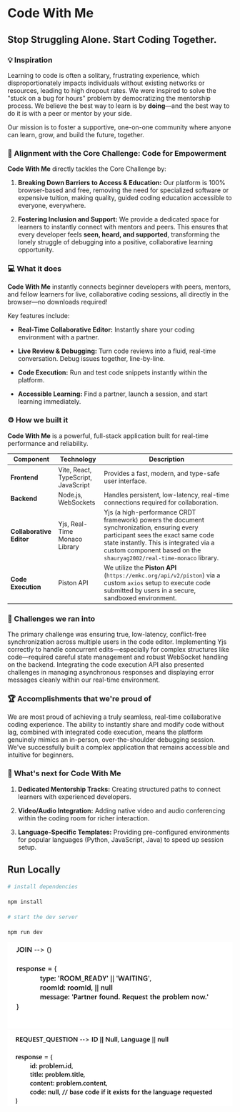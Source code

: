 # Code With Me

## Stop Struggling Alone. Start Coding Together.

### 💡 Inspiration

Learning to code is often a solitary, frustrating experience, which disproportionately impacts individuals without existing networks or resources, leading to high dropout rates. We were inspired to solve the "stuck on a bug for hours" problem by democratizing the mentorship process. We believe the best way to learn is by **doing**—and the best way to do it is with a peer or mentor by your side.

Our mission is to foster a supportive, one-on-one community where anyone can learn, grow, and build the future, together.

### 🚀 Alignment with the Core Challenge: Code for Empowerment

**Code With Me** directly tackles the Core Challenge by:

1. **Breaking Down Barriers to Access & Education:** Our platform is 100% browser-based and free, removing the need for specialized software or expensive tuition, making quality, guided coding education accessible to everyone, everywhere.

2. **Fostering Inclusion and Support:** We provide a dedicated space for learners to instantly connect with mentors and peers. This ensures that every developer feels **seen, heard, and supported**, transforming the lonely struggle of debugging into a positive, collaborative learning opportunity.

### 💻 What it does

**Code With Me** instantly connects beginner developers with peers, mentors, and fellow learners for live, collaborative coding sessions, all directly in the browser—no downloads required!

Key features include:

* **Real-Time Collaborative Editor:** Instantly share your coding environment with a partner.

* **Live Review & Debugging:** Turn code reviews into a fluid, real-time conversation. Debug issues together, line-by-line.

* **Code Execution:** Run and test code snippets instantly within the platform.

* **Accessible Learning:** Find a partner, launch a session, and start learning immediately.

### ⚙️ How we built it

**Code With Me** is a powerful, full-stack application built for real-time performance and reliability.

| Component | Technology | Description | 
 | ----- | ----- | ----- | 
| **Frontend** | Vite, React, TypeScript, JavaScript | Provides a fast, modern, and type-safe user interface. | 
| **Backend** | Node.js, WebSockets | Handles persistent, low-latency, real-time connections required for collaboration. | 
| **Collaborative Editor** | Yjs, Real-Time Monaco Library | Yjs (a high-performance CRDT framework) powers the document synchronization, ensuring every participant sees the exact same code state instantly. This is integrated via a custom component based on the `shauryag2002/real-time-monaco` library. | 
| **Code Execution** | Piston API | We utilize the **Piston API** (`https://emkc.org/api/v2/piston`) via a custom `axios` setup to execute code submitted by users in a secure, sandboxed environment. | 

### 🚧 Challenges we ran into

The primary challenge was ensuring true, low-latency, conflict-free synchronization across multiple users in the code editor. Implementing Yjs correctly to handle concurrent edits—especially for complex structures like code—required careful state management and robust WebSocket handling on the backend. Integrating the code execution API also presented challenges in managing asynchronous responses and displaying error messages cleanly within our real-time environment.

### 🏆 Accomplishments that we're proud of

We are most proud of achieving a truly seamless, real-time collaborative coding experience. The ability to instantly share and modify code without lag, combined with integrated code execution, means the platform genuinely mimics an in-person, over-the-shoulder debugging session. We've successfully built a complex application that remains accessible and intuitive for beginners.

### 🚀 What's next for Code With Me

1. **Dedicated Mentorship Tracks:** Creating structured paths to connect learners with experienced developers.

2. **Video/Audio Integration:** Adding native video and audio conferencing within the coding room for richer interaction.

3. **Language-Specific Templates:** Providing pre-configured environments for popular languages (Python, JavaScript, Java) to speed up session setup.

## Run Locally

```bash
# install dependencies

npm install

# start the dev server

npm run dev
```


![alt text](image.png)
![alt text](image-1.png)